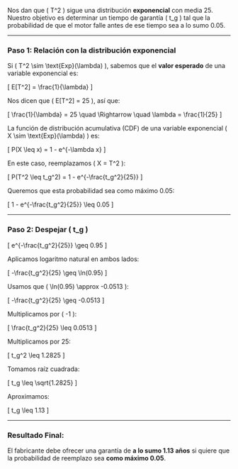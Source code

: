 Nos dan que \( T^2 \) sigue una distribución **exponencial** con media 25. Nuestro objetivo es determinar un tiempo de garantía \( t_g \) tal que la probabilidad de que el motor falle antes de ese tiempo sea a lo sumo 0.05.

---

### **Paso 1: Relación con la distribución exponencial**

Si \( T^2 \sim \text{Exp}(\lambda) \), sabemos que el **valor esperado** de una variable exponencial es:

\[
E[T^2] = \frac{1}{\lambda}
\]

Nos dicen que \( E[T^2] = 25 \), así que:

\[
\frac{1}{\lambda} = 25 \quad \Rightarrow \quad \lambda = \frac{1}{25}
\]

La función de distribución acumulativa (CDF) de una variable exponencial \( X \sim \text{Exp}(\lambda) \) es:

\[
P(X \leq x) = 1 - e^{-\lambda x}
\]

En este caso, reemplazamos \( X = T^2 \):

\[
P(T^2 \leq t_g^2) = 1 - e^{-\frac{t_g^2}{25}}
\]

Queremos que esta probabilidad sea como máximo 0.05:

\[
1 - e^{-\frac{t_g^2}{25}} \leq 0.05
\]

---

### **Paso 2: Despejar \( t_g \)**

\[
e^{-\frac{t_g^2}{25}} \geq 0.95
\]

Aplicamos logaritmo natural en ambos lados:

\[
-\frac{t_g^2}{25} \geq \ln(0.95)
\]

Usamos que \( \ln(0.95) \approx -0.0513 \):

\[
-\frac{t_g^2}{25} \geq -0.0513
\]

Multiplicamos por \( -1 \):

\[
\frac{t_g^2}{25} \leq 0.0513
\]

Multiplicamos por 25:

\[
t_g^2 \leq 1.2825
\]

Tomamos raíz cuadrada:

\[
t_g \leq \sqrt{1.2825}
\]

Aproximamos:

\[
t_g \leq 1.13
\]

---

### **Resultado Final:**
El fabricante debe ofrecer una garantía de **a lo sumo 1.13 años** si quiere que la probabilidad de reemplazo sea **como máximo 0.05**.
